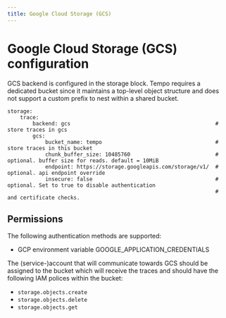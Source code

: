 ```yaml
---
title: Google Cloud Storage (GCS)
---
```


# Google Cloud Storage (GCS) configuration
GCS backend is configured in the storage block. Tempo requires a dedicated bucket since it maintains a top-level object structure and does not support a custom prefix to nest within a shared bucket.

```
storage:
    trace:
        backend: gcs                                              # store traces in gcs
        gcs:
            bucket_name: tempo                                    # store traces in this bucket
            chunk_buffer_size: 10485760                           # optional. buffer size for reads. default = 10MiB
            endpoint: https://storage.googleapis.com/storage/v1/  # optional. api endpoint override
            insecure: false                                       # optional. Set to true to disable authentication 
                                                                  #   and certificate checks.
```
## Permissions
The following authentication methods are supported:
- GCP environment variable GOOGLE_APPLICATION_CREDENTIALS

The (service-)account that will communicate towards GCS should be assigned to the bucket which will receive the traces and should have the following IAM polices within the bucket:

- `storage.objects.create`
- `storage.objects.delete`
- `storage.objects.get`
